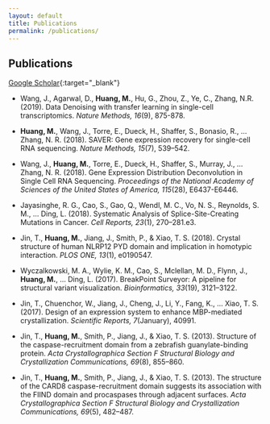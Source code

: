 ```yaml
---
layout: default
title: Publications
permalink: /publications/
---
```


## Publications 

[Google Scholar](https://scholar.google.com/citations?hl=en&user=OjWWwHgAAAAJ){:target="_blank"}

* Wang, J., Agarwal, D., **Huang, M.**, Hu, G., Zhou, Z., Ye, C., Zhang, N.R. (2019).
Data Denoising with transfer learning in single-cell transcriptomics. *Nature Methods, 16*(9), 875-878.

* **Huang, M.**, Wang, J., Torre, E., Dueck, H., Shaffer, S., Bonasio, R., … Zhang, N. R. (2018). 
SAVER: Gene expression recovery for single-cell RNA sequencing. *Nature Methods, 15*(7), 539–542.

* Wang, J., **Huang, M.**, Torre, E., Dueck, H., Shaffer, S., Murray, J., … Zhang, N. R. (2018). 
Gene Expression Distribution Deconvolution in Single Cell RNA Sequencing. 
*Proceedings of the National Academy of Sciences of the United States of America, 115*(28), E6437-E6446.

* Jayasinghe, R. G., Cao, S., Gao, Q., Wendl, M. C., Vo, N. S., Reynolds, S. M., … Ding, L. (2018). 
Systematic Analysis of Splice-Site-Creating Mutations in Cancer. *Cell Reports, 23*(1), 270–281.e3.

* Jin, T., **Huang, M.**, Jiang, J., Smith, P., & Xiao, T. S. (2018). 
Crystal structure of human NLRP12 PYD domain and implication in homotypic interaction. *PLOS ONE, 13*(1), e0190547.

* Wyczalkowski, M. A., Wylie, K. M., Cao, S., Mclellan, M. D., Flynn, J., **Huang, M.**, … Ding, L. (2017). 
BreakPoint Surveyor: A pipeline for structural variant visualization. *Bioinformatics, 33*(19), 3121–3122. 

* Jin, T., Chuenchor, W., Jiang, J., Cheng, J., Li, Y., Fang, K., … Xiao, T. S. (2017). 
Design of an expression system to enhance MBP-mediated crystallization. *Scientific Reports, 7*(January), 40991. 

* Jin, T., **Huang, M.**, Smith, P., Jiang, J., & Xiao, T. S. (2013). 
Structure of the caspase-recruitment domain from a zebrafish guanylate-binding protein. 
*Acta Crystallographica Section F Structural Biology and Crystallization Communications, 69*(8), 855–860. 

* Jin, T., **Huang, M.**, Smith, P., Jiang, J., & Xiao, T. S. (2013). 
The structure of the CARD8 caspase-recruitment domain suggests its association with the FIIND domain 
and procaspases through adjacent surfaces. 
*Acta Crystallographica Section F Structural Biology and Crystallization Communications, 69*(5), 482–487. 


